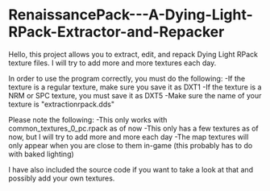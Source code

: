 # RenaissancePack---A-Dying-Light-RPack-Extractor-and-Repacker
Hello, this project allows you to extract, edit, and repack Dying Light RPack texture files. I will try to add more and more textures each day.

In order to use the program correctly, you must do the following:
-If the texture is a regular texture, make sure you save it as DXT1
-If the texture is a NRM or SPC texture, you must save it as DXT5
-Make sure the name of your texture is "extractionrpack.dds"

Please note the following:
-This only works with common_textures_0_pc.rpack as of now
-This only has a few textures as of now, but I will try to add more and more each day
-The map textures will only appear when you are close to them in-game (this probably has to do with baked lighting)

I have also included the source code if you want to take a look at that and possibly add your own textures.
